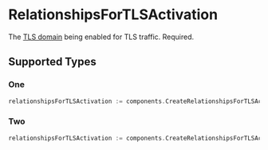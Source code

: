 # RelationshipsForTLSActivation

The [TLS domain](/reference/api/tls/custom-certs/domains/) being enabled for TLS traffic. Required.


## Supported Types

### One

```go
relationshipsForTLSActivation := components.CreateRelationshipsForTLSActivationOne(components.One{/* values here */})
```

### Two

```go
relationshipsForTLSActivation := components.CreateRelationshipsForTLSActivationTwo(components.Two{/* values here */})
```


